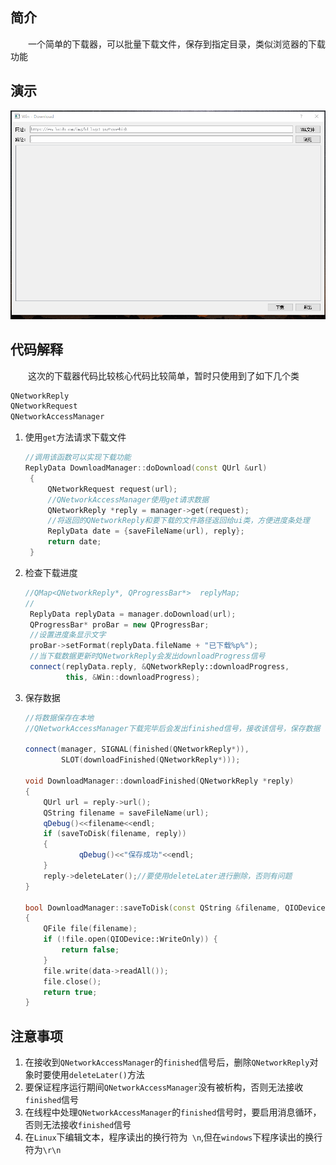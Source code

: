 ## 简介

&emsp;&emsp;一个简单的下载器，可以批量下载文件，保存到指定目录，类似浏览器的下载功能

## 演示

![演示](./img/演示.gif)

## 代码解释

&emsp;&emsp;这次的下载器代码比较核心代码比较简单，暂时只使用到了如下几个类

```c++
QNetworkReply
QNetworkRequest
QNetworkAccessManager
```

1. 使用`get`方法请求下载文件
   ```c++
   //调用该函数可以实现下载功能
   ReplyData DownloadManager::doDownload(const QUrl &url)
    {
        QNetworkRequest request(url);
        //QNetworkAccessManager使用get请求数据 
        QNetworkReply *reply = manager->get(request);
        //将返回的QNetworkReply和要下载的文件路径返回给ui类，方便进度条处理
        ReplyData date = {saveFileName(url), reply};
        return date;
    }
   ```
2. 检查下载进度

   ```c++
   //QMap<QNetworkReply*, QProgressBar*>  replyMap;
   //
	ReplyData replyData = manager.doDownload(url);
	QProgressBar* proBar = new QProgressBar;
	//设置进度条显示文字
	proBar->setFormat(replyData.fileName + "已下载%p%");
	//当下载数据更新时QNetworkReply会发出downloadProgress信号
	connect(replyData.reply, &QNetworkReply::downloadProgress,
			this, &Win::downloadProgress);
   ```
3. 保存数据

	```c++
	//将数据保存在本地
	//QNetworkAccessManager下载完毕后会发出finished信号，接收该信号，保存数据
	
	connect(manager, SIGNAL(finished(QNetworkReply*)),
			SLOT(downloadFinished(QNetworkReply*)));
	
    void DownloadManager::downloadFinished(QNetworkReply *reply)
    {
        QUrl url = reply->url();
        QString filename = saveFileName(url);
        qDebug()<<filename<<endl;
        if (saveToDisk(filename, reply))
        {
                qDebug()<<"保存成功"<<endl;
        }
        reply->deleteLater();//要使用deleteLater进行删除，否则有问题
    }
    
	bool DownloadManager::saveToDisk(const QString &filename, QIODevice *data)
    {
        QFile file(filename);
        if (!file.open(QIODevice::WriteOnly)) {
            return false;
        }
        file.write(data->readAll());
        file.close();
        return true;
    }
	```
  



## 注意事项

1. 在接收到`QNetworkAccessManager`的`finished`信号后，删除`QNetworkReply`对象时要使用`deleteLater()`方法
2. 要保证程序运行期间`QNetworkAccessManager`没有被析构，否则无法接收`finished`信号
3. 在线程中处理`QNetworkAccessManager`的`finished`信号时，要启用消息循环，否则无法接收`finished`信号
4. 在`Linux`下编辑文本，程序读出的换行符为` \n`,但在`windows`下程序读出的换行符为`\r\n`